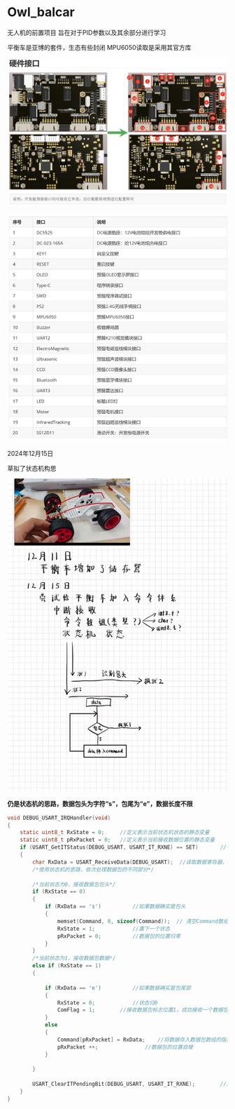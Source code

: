 # Owl_balcar

无人机的前置项目
旨在对于PID参数以及其余部分进行学习

平衡车是亚博的套件，生态有些封闭
MPU6050读取是采用其官方库

![硬件接口](../../image/2.png)

![接口](../../image/3.png)

2024年12月15日

草拟了状态机构思

![硬件接口](../../image/4.jpg)

**仍是状态机的思路，数据包头为字符“s”，包尾为“e”，数据长度不限**



```c
void DEBUG_USART_IRQHandler(void)
{
	static uint8_t RxState = 0;		//定义表示当前状态机状态的静态变量
	static uint8_t pRxPacket = 0;	//定义表示当前接收数据位置的静态变量
	if (USART_GetITStatus(DEBUG_USART, USART_IT_RXNE) == SET)		//判断是否是USART2的接收事件触发的中断
	{			
		char RxData = USART_ReceiveData(DEBUG_USART);  //读取数据寄存器，存放在接收的数据变量
		/*使用状态机的思路，依次处理数据包的不同部分*/
		
		/*当前状态为0，接收数据包包头*/
		if (RxState == 0)
		{
			if (RxData == 's')			//如果数据确实是包头
			{
				memset(Command, 0, sizeof(Command));  // 清空Command数组
				RxState = 1;			//置下一个状态
				pRxPacket = 0;			//数据包的位置归零
			}
		}
		/*当前状态为1，接收数据包数据*/
		else if (RxState == 1)
		{
			
			if (RxData == 'e')			//如果数据确实是包尾部
			{
				RxState = 0;			//状态归0
				ComFlag = 1;		//接收数据包标志位置1，成功接收一个数据包
			}
			else
			{
				Command[pRxPacket] = RxData;	//将数据存入数据包数组的指定位置
				pRxPacket ++;				//数据包的位置自增
			}

		}
		
		USART_ClearITPendingBit(DEBUG_USART, USART_IT_RXNE);		//清除标志位
	}
}
```

